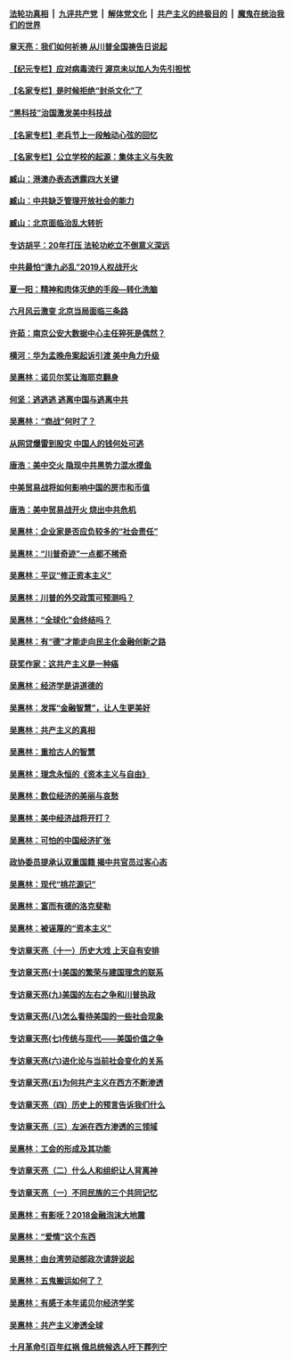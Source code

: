 

####  [法轮功真相](../../../../basic/blob/master/README.md?t=07062002) &nbsp;|&nbsp; [九评共产党](../../../../9ping.md/blob/master/README.md?t=07062002) &nbsp;|&nbsp; [解体党文化](../../../../jtdwh.md/blob/master/README.md?t=07062002)  &nbsp;|&nbsp; [共产主义的终极目的](../../../../gczydzjmd.md/blob/master/README.md?t=07062002) &nbsp;|&nbsp; [魔鬼在统治我们的世界](../../../../mgztzwmdsj.md/blob/master/README.md?t=07062002) 

#### [章天亮：我们如何祈祷 从川普全国祷告日说起](../pages/nsc423/n11944627.md?t=07062002) 

#### [【纪元专栏】应对病毒流行 渥京未以加人为先引担忧](../pages/nsc423/n11875714.md?t=07062002) 

#### [【名家专栏】是时候拒绝“封杀文化”了](../pages/nsc423/n11814093.md?t=07062002) 

#### [“黑科技”治国激发美中科技战](../pages/nsc423/n11638056.md?t=07062002) 

#### [【名家专栏】老兵节上一段触动心弦的回忆](../pages/nsc423/n11646016.md?t=07062002) 

#### [【名家专栏】公立学校的起源：集体主义与失败](../pages/nsc423/n11601833.md?t=07062002) 

#### [臧山：港澳办表态透露四大关键](../pages/nsc423/n11421628.md?t=07062002) 

#### [臧山：中共缺乏管理开放社会的能力](../pages/nsc423/n11407457.md?t=07062002) 

#### [臧山：北京面临治乱大转折](../pages/nsc423/n11406895.md?t=07062002) 

#### [专访胡平：20年打压 法轮功屹立不倒意义深远](../pages/nsc423/n11398800.md?t=07062002) 

#### [中共最怕“逢九必乱”2019人权战开火](../pages/nsc423/n11385248.md?t=07062002) 

#### [夏一阳：精神和肉体灭绝的手段—转化洗脑](../pages/nsc423/n11368250.md?t=07062002) 

#### [六月风云激变 北京当局面临三条路](../pages/nsc423/n11313668.md?t=07062002) 

#### [许茹：南京公安大数据中心主任猝死是偶然？](../pages/nsc423/n11064744.md?t=07062002) 

#### [横河：华为孟晚舟案起诉引渡 美中角力升级](../pages/nsc423/n11027230.md?t=07062002) 

#### [吴惠林：诺贝尔奖让海耶克翻身](../pages/nsc423/n10890049.md?t=07062002) 

#### [何坚：逃逃逃 逃离中国与逃离中共](../pages/nsc423/n10592891.md?t=07062002) 

#### [吴惠林：“商战”何时了？](../pages/nsc423/n10573558.md?t=07062002) 

#### [从网贷爆雷到股灾 中国人的钱何处可逃](../pages/nsc423/n10572800.md?t=07062002) 

#### [唐浩：美中交火 隐现中共黑势力混水摸鱼](../pages/nsc423/n10544040.md?t=07062002) 

#### [中美贸易战将如何影响中国的房市和币值](../pages/nsc423/n10543697.md?t=07062002) 

#### [唐浩：美中贸易战开火 烧出中共危机](../pages/nsc423/n10540126.md?t=07062002) 

#### [吴惠林：企业家是否应负较多的“社会责任”](../pages/nsc423/n10535022.md?t=07062002) 

#### [吴惠林：“川普奇迹”一点都不稀奇](../pages/nsc423/n10512808.md?t=07062002) 

#### [吴惠林：平议“修正资本主义”](../pages/nsc423/n10495724.md?t=07062002) 

#### [吴惠林：川普的外交政策可预测吗？](../pages/nsc423/n10462387.md?t=07062002) 

#### [吴惠林：“全球化”会终结吗？](../pages/nsc423/n10452838.md?t=07062002) 

#### [吴惠林：有“德”才能走向民主化金融创新之路](../pages/nsc423/n10432292.md?t=07062002) 

#### [获奖作家：这共产主义是一种癌](../pages/nsc423/n10431541.md?t=07062002) 

#### [吴惠林：经济学是讲道德的](../pages/nsc423/n10398014.md?t=07062002) 

#### [吴惠林：发挥“金融智慧”，让人生更美好](../pages/nsc423/n10375019.md?t=07062002) 

#### [吴惠林：共产主义的真相](../pages/nsc423/n10351394.md?t=07062002) 

#### [吴惠林：重拾古人的智慧](../pages/nsc423/n10337691.md?t=07062002) 

#### [吴惠林：理念永恒的《资本主义与自由》](../pages/nsc423/n10316274.md?t=07062002) 

#### [吴惠林：数位经济的美丽与哀愁](../pages/nsc423/n10292946.md?t=07062002) 

#### [吴惠林：美中经济战将开打？](../pages/nsc423/n10258825.md?t=07062002) 

#### [吴惠林：可怕的中国经济扩张](../pages/nsc423/n10219147.md?t=07062002) 

#### [政协委员提承认双重国籍 揭中共官员过客心态](../pages/nsc423/n10208809.md?t=07062002) 

#### [吴惠林：现代“桃花源记”](../pages/nsc423/n10185234.md?t=07062002) 

#### [吴惠林：富而有德的洛克斐勒](../pages/nsc423/n10142264.md?t=07062002) 

#### [吴惠林：被诬蔑的“资本主义”](../pages/nsc423/n10124816.md?t=07062002) 

#### [专访章天亮（十一）历史大戏 上天自有安排](../pages/nsc423/n10094905.md?t=07062002) 

#### [专访章天亮(十)美国的繁荣与建国理念的联系](../pages/nsc423/n10094899.md?t=07062002) 

#### [专访章天亮(九)美国的左右之争和川普执政](../pages/nsc423/n10094889.md?t=07062002) 

#### [专访章天亮(八)怎么看待美国的一些社会现象](../pages/nsc423/n10094857.md?t=07062002) 

#### [专访章天亮(七)传统与现代——美国价值之争](../pages/nsc423/n10093140.md?t=07062002) 

#### [专访章天亮(六)进化论与当前社会变化的关系](../pages/nsc423/n10092036.md?t=07062002) 

#### [专访章天亮(五)为何共产主义在西方不断渗透](../pages/nsc423/n10083620.md?t=07062002) 

#### [专访章天亮（四）历史上的预言告诉我们什么](../pages/nsc423/n10083606.md?t=07062002) 

#### [专访章天亮（三）左派在西方渗透的三领域](../pages/nsc423/n10081115.md?t=07062002) 

#### [吴惠林：工会的形成及其功能](../pages/nsc423/n10080633.md?t=07062002) 

#### [专访章天亮（二）什么人和组织让人背离神](../pages/nsc423/n10076637.md?t=07062002) 

#### [专访章天亮（一）不同民族的三个共同记忆](../pages/nsc423/n10074188.md?t=07062002) 

#### [吴惠林：有影呒？2018金融泡沫大地震](../pages/nsc423/n10040534.md?t=07062002) 

#### [吴惠林：“爱情”这个东西](../pages/nsc423/n10019423.md?t=07062002) 

#### [吴惠林：由台湾劳动部政次请辞说起](../pages/nsc423/n9979679.md?t=07062002) 

#### [吴惠林：五鬼搬运如何了？](../pages/nsc423/n9925338.md?t=07062002) 

#### [吴惠林：有感于本年诺贝尔经济学奖](../pages/nsc423/n9871883.md?t=07062002) 

#### [吴惠林：共产主义渗透全球](../pages/nsc423/n9812748.md?t=07062002) 

#### [十月革命引百年红祸 俄总统候选人吁下葬列宁](../pages/nsc423/n9810182.md?t=07062002) 

